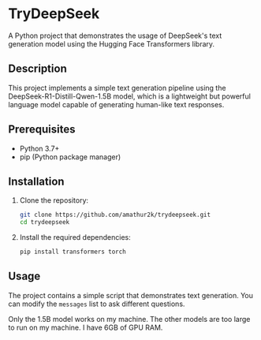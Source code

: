 # TryDeepSeek

A Python project that demonstrates the usage of DeepSeek's text generation model using the Hugging Face Transformers library.

## Description

This project implements a simple text generation pipeline using the DeepSeek-R1-Distill-Qwen-1.5B model, which is a lightweight but powerful language model capable of generating human-like text responses.

## Prerequisites

- Python 3.7+
- pip (Python package manager)

## Installation

1. Clone the repository:
   ```bash
   git clone https://github.com/amathur2k/trydeepseek.git
   cd trydeepseek
   ```

2. Install the required dependencies:
   ```bash
   pip install transformers torch
   ```

## Usage

The project contains a simple script that demonstrates text generation. You can modify the `messages` list to ask different questions.

Only the 1.5B model works on my machine. The other models are too large to run on my machine. I have 6GB of GPU RAM.
